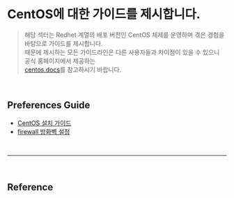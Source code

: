 # CentOS에 대한 가이드를 제시합니다.
> 해당 섹터는 Redhet 계열의 배포 버전인 CentOS 체제를 운영하며 겪은 경험을 바탕으로 가이드를 제시합니다.  
때문에 제시하는 모든 가이드라인은 다른 사용자들과 차이점이 있을 수 있으니 공식 홈페이지에서 제공하는  
[centos.docs](https://docs.centos.org/en-US/docs/)를 참고하시기 바랍니다.  

<br/>

## Preferences Guide
- [CentOS 설치 가이드](https://github.com/ionio-dev/Dev-Docs/blob/master/OperatingSystem/Linux/Redhet/CentOS/Installation_Guide.md)
- [firewall 방화벽 설정](https://github.com/ionio-dev/Dev-Docs/tree/master/OperatingSystem/Linux/Redhet/CentOS/CentOS-Linux-release-7.7.1908-(Core)-DVD/Reference/Firewall)

<br/>

<hr/>

<br/>

## Reference
